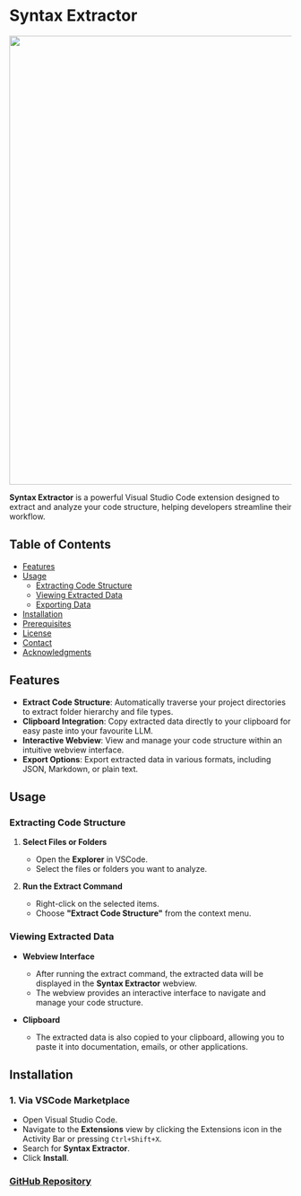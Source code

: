 # Syntax Extractor

<img src="https://github.com/jojomondag/Syntax-Extractor/blob/193671e4ed55818b937ad570e5426352ef538d88/resources/Syntax%20Extractor.png" width="800">


**Syntax Extractor** is a powerful Visual Studio Code extension designed to extract and analyze your code structure, helping developers streamline their workflow.

## Table of Contents

- [Features](#features)
- [Usage](#usage)
  - [Extracting Code Structure](#extracting-code-structure)
  - [Viewing Extracted Data](#viewing-extracted-data)
  - [Exporting Data](#exporting-data)
- [Installation](#installation)
- [Prerequisites](#prerequisites)
- [License](#license)
- [Contact](#contact)
- [Acknowledgments](#acknowledgments)

## Features

- **Extract Code Structure**: Automatically traverse your project directories to extract folder hierarchy and file types.
- **Clipboard Integration**: Copy extracted data directly to your clipboard for easy paste into your favourite LLM.
- **Interactive Webview**: View and manage your code structure within an intuitive webview interface.
- **Export Options**: Export extracted data in various formats, including JSON, Markdown, or plain text.

## Usage

### Extracting Code Structure

1. **Select Files or Folders**

   - Open the **Explorer** in VSCode.
   - Select the files or folders you want to analyze.

2. **Run the Extract Command**

   - Right-click on the selected items.
   - Choose **"Extract Code Structure"** from the context menu.

### Viewing Extracted Data

- **Webview Interface**
  
  - After running the extract command, the extracted data will be displayed in the **Syntax Extractor** webview.
  - The webview provides an interactive interface to navigate and manage your code structure.

- **Clipboard**
  
  - The extracted data is also copied to your clipboard, allowing you to paste it into documentation, emails, or other applications.


## Installation

### 1. Via VSCode Marketplace

- Open Visual Studio Code.
- Navigate to the **Extensions** view by clicking the Extensions icon in the Activity Bar or pressing `Ctrl+Shift+X`.
- Search for **Syntax Extractor**.
- Click **Install**.

### [GitHub Repository](https://github.com/jojomondag/Syntax-Extractor)
